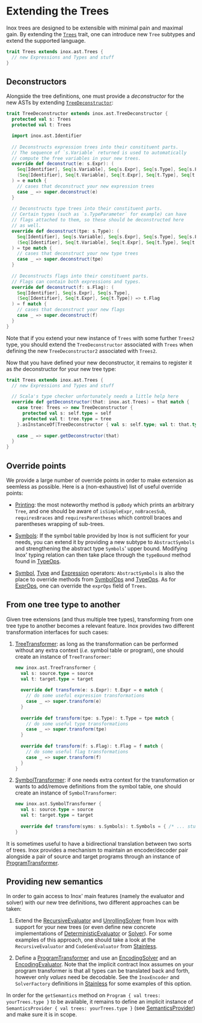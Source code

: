 Extending the Trees
===================

[//]: # (The documentation sources are stored in src/main/doc/, while doc/ contains the autogenerated version by `tut`.)

Inox trees are designed to be extensible with minimal pain and maximal gain.
By extending the [```Trees```](/src/main/scala/inox/ast/Trees.scala) trait,
one can introduce new `Tree` subtypes and extend the supported language.
```scala
trait Trees extends inox.ast.Trees {
  // new Expressions and Types and stuff
}
```

## Deconstructors

Alongside the tree definitions, one must provide a *deconstructor* for the
new ASTs by extending
[`TreeDeconstructor`](/src/main/scala/inox/ast/Deconstructors.scala):
```scala
trait TreeDeconstructor extends inox.ast.TreeDeconstructor {
  protected val s: Trees
  protected val t: Trees

  import inox.ast.Identifier
  
  // Deconstructs expression trees into their constituent parts.
  // The sequence of `s.Variable` returned is used to automatically
  // compute the free variables in your new trees.
  override def deconstruct(e: s.Expr): (
    Seq[Identifier], Seq[s.Variable], Seq[s.Expr], Seq[s.Type], Seq[s.Flag],
    (Seq[Identifier], Seq[t.Variable], Seq[t.Expr], Seq[t.Type], Seq[t.Flag]) => t.Expr
  ) = e match {
    // cases that deconstruct your new expression trees
    case _ => super.deconstruct(e)
  }
  
  // Deconstructs type trees into their constituent parts.
  // Certain types (such as `s.TypeParameter` for example) can have
  // flags attached to them, so these should be deconstructed here
  // as well.
  override def deconstruct(tpe: s.Type): (
    Seq[Identifier], Seq[s.Variable], Seq[s.Expr], Seq[s.Type], Seq[s.Flag],
    (Seq[Identifier], Seq[t.Variable], Seq[t.Expr], Seq[t.Type], Seq[t.Flag]) => t.Type
  ) = tpe match {
    // cases that deconstruct your new type trees
    case _ => super.deconstruct(tpe)
  }
  
  // Deconstructs flags into their constituent parts.
  // Flags can contain both expressions and types.
  override def deconstruct(f: s.Flag): (
    Seq[Identifier], Seq[s.Expr], Seq[s.Type],
    (Seq[Identifier], Seq[t.Expr], Seq[t.Type]) => t.Flag
  ) = f match {
    // cases that deconstruct your new flags
    case _ => super.deconstruct(f)
  }
}
```
Note that if you extend your new instance of `Trees` with some further `Trees2`
type, you should extend the `TreeDeconstructor` associated with `Trees` when
defining the new `TreeDeconstructor2` associated with `Trees2`.

Now that you have defined your new deconstructor, it remains to register it
as *the* deconstructor for your new tree type:
```scala
trait Trees extends inox.ast.Trees {
  // new Expressions and Types and stuff

  // Scala's type checker unfortunately needs a little help here
  override def getDeconstructor(that: inox.ast.Trees) = that match {
    case tree: Trees => new TreeDeconstructor {
      protected val s: self.type = self
      protected val t: tree.type = tree
    }.asInstanceOf[TreeDeconstructor { val s: self.type; val t: that.type }]
    
    case _ => super.getDeconstructor(that)
  }
}
```

## Override points

We provide a large number of override points in order to make extension
as seemless as possible. Here is a (non-exhaustive) list of useful override points:

- [Printing](/src/main/scala/inox/ast/Printers.scala):
  the most noteworthy method is `ppBody` which prints an arbitrary `Tree`, and one
  should be aware of `isSimpleExpr`, `noBracesSub`, `requiresBraces` and
  `requiresParentheses` which controll braces and parentheses wrapping of sub-trees.

- [Symbols](/src/main/scala/inox/ast/Definitions.scala):
  If the symbol table provided by Inox is not sufficient for your needs, you can
  extend it by providing a new subtype to `AbstractSymbols` and strengthening the
  abstract type `Symbols`' upper bound. Modifying Inox' typing relation can then
  take place through the `typeBound` method found in
  [TypeOps](/src/main/scala/inox/ast/TypeOps.scala).
  
- [Symbol](/src/main/scala/inox/ast/SymbolOps.scala),
  [Type](/src/main/scala/inox/ast/TypeOps.scala) and
  [Expression](/src/main/scala/inox/ast/ExprOps.scala) operators:
  `AbstractSymbols` is also the place to override methods from
  [SymbolOps](/src/main/scala/inox/ast/SymbolOps.scala) and
  [TypeOps](/src/main/scala/inox/ast/TypeOps.scala). As for
  [ExprOps](/src/main/scala/inox/ast/ExprOps.scala), one can override the `exprOps`
  field of `Trees`.

## From one tree type to another

Given tree extensions (and thus multiple tree types), transforming from one tree type
to another becomes a relevant feature. Inox provides two different transformation
interfaces for such cases:

1. [TreeTransformer](/src/main/scala/inox/ast/TreeOps.scala):
   as long as the transformation can be performed without any extra context
   (*i.e.* symbol table or program), one should create an instance of `TreeTransformer`:
    ```scala
    new inox.ast.TreeTransformer {
      val s: source.type = source
      val t: target.type = target
      
      override def transform(e: s.Expr): t.Expr = e match {
        // do some useful expression transformations
        case _ => super.transform(e)
      }
      
      override def transform(tpe: s.Type): t.Type = tpe match {
        // do some useful type transformations
        case _ => super.transform(tpe)
      }
      
      override def transform(f: s.Flag): t.Flag = f match {
        // do some useful flag transformations
        case _ => super.transform(f)
      }
    }
    ```
    
2. [SymbolTransformer](/src/main/scala/inox/ast/TreeOps.scala):
   if one needs extra context for the transformation or wants to add/remove definitions
   from the symbol table, one should create an instance of `SymbolTransformer`:
    ```scala
    new inox.ast.SymbolTransformer {
      val s: source.type = source
      val t: target.type = target
      
      override def transform(syms: s.Symbols): t.Symbols = { /* ... stuff ... */ }
    }
    ```
    
It is sometimes useful to have a bidirectional translation between two sorts of trees.
Inox provides a mechanism to maintain an encoder/decoder pair alongside a pair of
source and target programs through an instance of
[ProgramTransformer](/src/main/scala/inox/ast/ProgramEncoder.scala).

## Providing new semantics

In order to gain access to Inox' main features (namely the evaluator and solver) with
our new tree definitions, two different approaches can be taken:

1. Extend the [RecursiveEvaluator](/src/main/scala/inox/evaluators/RecursiveEvaluator.scala)
   and [UnrollingSolver](/src/main/scala/inox/solvers/unrolling/UnrollingSolver.scala) from
   Inox with support for your new trees (or even define new concrete implementations of
   [DeterministicEvaluator](/src/main/scala/inox/evaluators/Evaluator.scala) or
   [Solver](/src/main/scala/inox/solvers/Solver.scala)). For some examples of this approach,
   one should take a look at the `RecursiveEvaluator` and `CodeGenEvaluator` from
   [Stainless](https://github.com/epfl-lara/stainless).
   
2. Define a [ProgramTransformer](/src/main/scala/inox/ast/ProgramEncoder.scala) and use an
   [EncodingSolver](/src/main/scala/inox/solvers/combinators/EncodingSolver.scala) and an
   [EncodingEvaluator](/src/main/scala/inox/evaluators/EncodingEvaluator.scala). Note that
   the implicit contract Inox assumes on your program transformer is that all types can be
   translated back and forth, however only *values* need be decodable. See the
   `InoxEncoder` and `SolverFactory` definitions in
   [Stainless](https://github.com/epfl-lara/stainless) for some examples of this option.
   
In order for the `getSemantics` method on `Program { val trees: yourTrees.type }` to be
available, it remains to define an implicit instance of
`SemanticsProvider { val trees: yourTrees.type }` (see
[SemanticsProvider](/src/main/scala/inox/Semantics.scala)) and make sure it is in scope.
